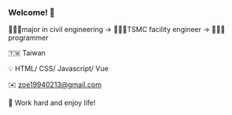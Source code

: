 ### Welcome! 👋

👩🏻‍🎓major in civil engineering → 👷🏻‍♀️TSMC facility engineer → 👩🏻‍💻programmer

🇹🇼 Taiwan

💡 HTML/ CSS/ Javascript/ Vue

✉️ <a href="mailto:zoe19940213@gmail.com">zoe19940213@gmail.com</a>

💫 Work hard and enjoy life!

